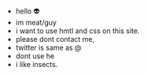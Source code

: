 - hello 👽
- im meat/guy
- i want to use hmtl and css on this site.
- please dont contact me,
- twitter is same as @
- dont use he
- i like insects.

<!---
dolichopteroides/dolichopteroides is a ✨ special ✨ repository because its `README.md` (this file) appears on your GitHub profile.
You can click the Preview link to take a look at your changes.
--->
